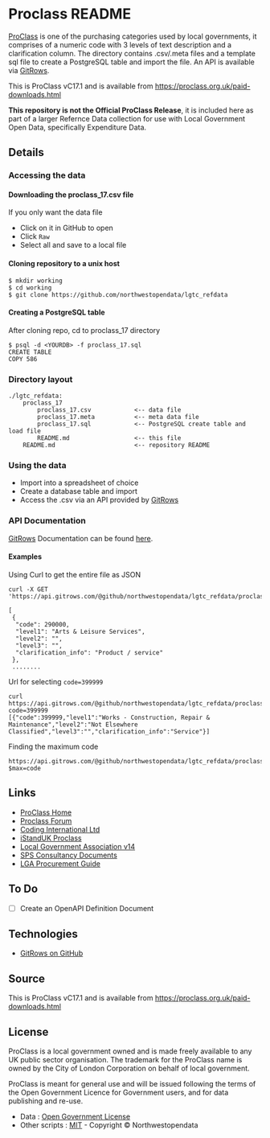 # Proclass README

[ProClass](http://www.proclass.org.uk) is one of the purchasing categories used by local governments, it comprises of a numeric code with 3 levels of text description and a clarification column. The directory contains .csv/.meta files and a template sql file to create a PostgreSQL table and import the file. An API is available via [GitRows](https://gitrows.com/). 

This is ProClass vC17.1 and is available from https://proclass.org.uk/paid-downloads.html

**This repository is not the Official ProClass Release**, it is included here as part of a larger Refernce Data collection for use with Local Government Open Data, specifically Expenditure Data.

## Details

### Accessing the data

#### Downloading the proclass_17.csv file
If you only want the data file
* Click on it in GitHub to open
* Click `Raw`
* Select all and save to a local file

#### Cloning repository to a unix host
```
$ mkdir working
$ cd working
$ git clone https://github.com/northwestopendata/lgtc_refdata
```
#### Creating a PostgreSQL table
After cloning repo, cd to proclass_17 directory
```
$ psql -d <YOURDB> -f proclass_17.sql
CREATE TABLE
COPY 586
```
### Directory layout
```
./lgtc_refdata:
	proclass_17
		proclass_17.csv            <-- data file
		proclass_17.meta           <-- meta data file
		proclass_17.sql            <-- PostgreSQL create table and load file
		README.md                  <-- this file
	README.md                      <-- repository README
```
### Using the data
* Import into a spreadsheet of choice
* Create a database table and import
* Access the .csv via an API provided by [GitRows](https://gitrows.com/)

### API Documentation
[GitRows](http://gitrows.com/) Documentation can be found [here](http://gitrows.com/docs/).

#### Examples
Using Curl to get the entire file as JSON
```
curl -X GET 'https://api.gitrows.com/@github/northwestopendata/lgtc_refdata/proclass_17/proclass_17.csv'

[
 {
  "code": 290000,
  "level1": "Arts & Leisure Services",
  "level2": "",
  "level3": "",
  "clarification_info": "Product / service"
 },
 ........
```
Url for selecting `code=399999`
```
curl https://api.gitrows.com/@github/northwestopendata/lgtc_refdata/proclass_17/proclass_17.csv/?code=399999
[{"code":399999,"level1":"Works - Construction, Repair & Maintenance","level2":"Not Elsewhere Classified","level3":"","clarification_info":"Service"}]
```
Finding the maximum code
```
https://api.gitrows.com/@github/northwestopendata/lgtc_refdata/proclass_17/proclass_17.csv?$max=code
```

## Links
* [ProClass Home](https://www.proclass.org.uk/)
* [Proclass Forum](http://proclassforum.co.uk/forum_topics.asp?FID=1&SID=93b5aef8z4f52faze14cb9833bd13z2z)
* [Coding International Ltd](http://www.codinginternational.com/)
* [iStandUK Proclass](https://istanduk.org/procclass-procurement-classification-system/)
* [Local Government Association v14](https://standards.esd.org.uk/?uri=list%2FproClass)
* [SPS Consultancy Documents](http://www.sps-consultancy.co.uk/knowledge-store/procurement-classification.html)
* [LGA Procurement Guide](https://www.local.gov.uk/sites/default/files/documents/publishing-spending-and-p-485.pdf)

## To Do
- [ ] Create an OpenAPI Definition Document

## Technologies
* [GitRows on GitHub](https://github.com/gitrows/gitrows)


## Source

This is ProClass vC17.1 and is available from https://proclass.org.uk/paid-downloads.html

## License
ProClass is a local government owned and is made freely available to any UK public sector organisation. 
The trademark for the ProClass name is owned by the City of London Corporation on behalf of local government.

ProClass is meant for general use and will be issued following the terms of the Open Government Licence for 
Government users, and for data publishing and re-use.

* Data : [Open Government License](http://www.nationalarchives.gov.uk/doc/open-government-licence/version/3/)
* Other scripts : [MIT](http://opensource.org/licenses/mit-license.php) - Copyright &copy; Northwestopendata

